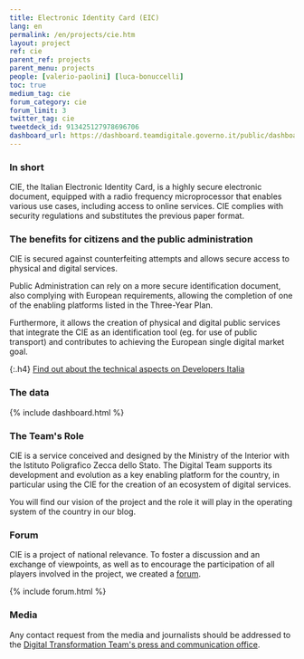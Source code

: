 ```yaml
---
title: Electronic Identity Card (EIC)
lang: en
permalink: /en/projects/cie.htm
layout: project
ref: cie
parent_ref: projects
parent_menu: projects
people: [valerio-paolini] [luca-bonuccelli]
toc: true
medium_tag: cie
forum_category: cie
forum_limit: 3
twitter_tag: cie
tweetdeck_id: 913425127978696706
dashboard_url: https://dashboard.teamdigitale.governo.it/public/dashboard/e155f9b3-7624-4e62-8b29-25e9f7d6dad5
---
```


### In short

CIE, the Italian Electronic Identity Card, is a highly secure electronic document, equipped with a radio frequency microprocessor that enables various use cases, including access to online services. CIE complies with security regulations and substitutes the previous paper format.

### The benefits for citizens and the public administration

CIE is secured against counterfeiting attempts and allows secure access to physical and digital services.

Public Administration can rely on a more secure identification document, also complying with European requirements,
allowing the completion of one of the enabling platforms listed in the Three-Year Plan.

Furthermore, it allows the creation of physical and digital public services that integrate the CIE as an identification tool
(eg. for use of public transport) and contributes to achieving the European single digital market goal.

{:.h4}
[Find out about the technical aspects on Developers Italia](https://developers.italia.it/it/cie/)

### The data

{% include dashboard.html %}

### The Team&#39;s Role

CIE is a service conceived and designed by the Ministry of the Interior with the Istituto Poligrafico Zecca dello Stato.
The Digital Team supports its development and evolution as a key enabling platform for the country,
in particular using the CIE for the creation of an ecosystem of digital services.

You will find our vision of the project and the role it will play in the operating system of the country in our blog.


### Forum

CIE is a project of national relevance. To foster a discussion and an exchange of viewpoints,
as well as to encourage the participation of all players involved in the project, we created a
[forum](https://forum.italia.it/c/cie).


{% include forum.html %}

### Media
Any contact request from the media and journalists should be addressed to the
[Digital Transformation Team's press and communication office](https://teamdigitale.governo.it/en/contacts).


